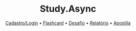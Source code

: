 <div align="center">
  <h1>Study.Async</h1>

  <span>
    <a href="">Cadastro/Login</a> • <a href="">Flashcard</a> • <a href="">Desafio</a> • <a href="">Relatório</a> • <a href="">Apostila</a>
  </span>
</div>



